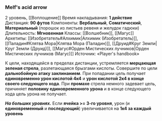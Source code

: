 ### Melf's acid arrow

2 уровень, [[Воплощение]]
Время накладывания: **1 действие**
Дистанция: **90 футов**
Компоненты: **Вербальный**, **Соматический**, **Материальный** (порошок из листьев ревеня и желудок гадюки)
Длительность: **Мгновенная**
Классы: [[Волшебник]], [[Магус]]
Архетипы: [[Изобретатель#Алхимик|Алхимик (Изобретатель)]], [[Паладин#Клятва Мора|Клятва Мора (Паладин)]], [[Друид#Круг Земли|Круг Земли (Друид)]], [[Магус#Орден Мистических лучников|Орден Мистических лучников (Магус)]]
Источник: «Player's handbook»

К цели, находящейся в пределах дистанции, устремляется **мерцающая зеленая стрела**, разлетающаяся брызгами кислоты. Совершите по цели **дальнобойную атаку заклинанием**. При попадании цель получает **единовременно урон кислотой 4к4** и **урон кислотой 2к4 в конце своего следующего хода**. При **промахе** стрела немного задевает цель, причиняет **половину единовременного урона** и в конце следующего хода цель урона не получает.

**_На больших уровнях._** Если **ячейка >= 3-го уровня**, урон (и **единовременный** и **последующий**) увеличивается на **1к4 за каждый уровень**